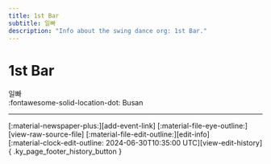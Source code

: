 ```yaml
---
title: 1st Bar
subtitle: 일빠
description: "Info about the swing dance org: 1st Bar."
---
```


# 1st Bar

일빠  
:fontawesome-solid-location-dot: Busan  


---

<div class="ky_page_footer" markdown>
<div class="ky_page_footer_trailing" markdown="span">
[:material-newspaper-plus:][add-event-link]
[:material-file-eye-outline:][view-raw-source-file]
[:material-file-edit-outline:][edit-info]
</div>
<div class="ky_page_footer_leading" markdown="span">
[:material-clock-edit-outline: 2024-06-30T10:35:00 UTC][view-edit-history]{ .ky_page_footer_history_button }
</div>
</div>

[add-event-link]: https://github.com/swingdance/events/issues/new?assignees=&labels=add+event&projects=&template=02-add_entity.yml&title=%5Bko_KR%5D%20Add%20Event%3A%20%3CName%3E&region=ko_KR&province=Busan&city=Busan&org_id=1st-bar "Add Event"
[view-raw-source-file]: https://github.com/swingdance/orgs/blob/main/ko_KR/1st-bar.json "View Raw Source File"
[edit-info]: https://github.com/swingdance/orgs/issues/new?assignees=&labels=update+org&projects=&template=03-update_entity.yml&title=%5Bko_KR%5D%20Update%20Org%3A%201st%20Bar&region=ko_KR&id=1st-bar&name=1st%20Bar "Edit Info"

[view-edit-history]: https://github.com/swingdance/orgs/commits/main/ko_KR/1st-bar.json "View Edit History"
